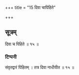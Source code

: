 +++
title = "15 दिवा चापिहिते"

+++
## सूत्रम्
दिवा च पिहिते ॥ १५ ॥  
### टिप्पनी
संवृतद्वारं पिहितम् । तत्र दिवा नाधीयीत ॥ १५ ॥  
